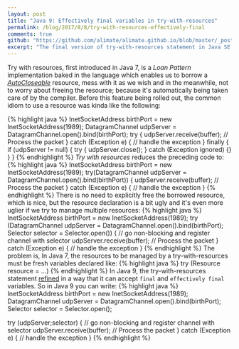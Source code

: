 ```yaml
---
layout: post
title: "Java 9: Effectively final variables in try-with-resources"
permalink: /blog/2017/8/8/try-with-resources-effectively-final
comments: true
github: "https://github.com/alimate/alimate.github.io/blob/master/_posts/2017-8-8-effective-final-try-with-resources.md"
excerpt: "The final version of try-with-resources statement in Java SE 7 requires a fresh variable to be declared for each resource being managed by the statement..."
---
```

Try with resources, first introduced in Java 7, is a *Loan Pattern* implementation baked in the
language which enables us to borrow a [*AutoCloseable*][1] resource, mess with it as we wish and in the
meanwhile, not to worry about freeing the resource; because it's automatically being taken care of by
the compiler. Before this feature being rolled out, the common idiom to use a resource was kinda like the following:

{% highlight java %}
InetSocketAddress birthPort = new InetSocketAddress(1989);
DatagramChannel udpServer = DatagramChannel.open().bind(birthPort);
try {
    udpServer.receive(buffer);
    // Process the packet
} catch (Exception e) {
    // handle the exception
} finally {
    if (udpServer != null) {
        try {
            udpServer.close();
        } catch (Exception ignored) {}
    }
}
{% endhighlight %}
*Try with resources* reduces the preceding code to:
{% highlight java %}
InetSocketAddress birthPort = new InetSocketAddress(1989);
try(DatagramChannel udpServer = DatagramChannel.open().bind(birthPort)) {
    udpServer.receive(buffer);
    // Process the packet
} catch (Exception e) {
    // handle the exception
}
{% endhighlight %}
There is no need to explicitly free the borrowed resource, which is nice, but the resource declaration
is a bit ugly and it's even more uglier if we try to manage multiple resources:
{% highlight java %}
InetSocketAddress birthPort = new InetSocketAddress(1989);
try (DatagramChannel udpServer = DatagramChannel.open().bind(birthPort);
     Selector selector = Selector.open()) {
    // go non-blocking and register channel with selector
    udpServer.receive(buffer);
    // Process the packet
} catch (Exception e) {
    // handle the exception
}
{% endhighlight %}
The problem is, In Java 7, the resources to be managed by a try-with-resources must be fresh variables
declared like:
{% highlight java %}
try (Resource resource = ...)
{% endhighlight %}
In Java 9, the try-with-resources statement [refined][2] in a way that it can accept `final` and `effectively final`
variables. So in Java 9 you can write:
{% highlight java %}
InetSocketAddress birthPort = new InetSocketAddress(1989);
DatagramChannel udpServer = DatagramChannel.open().bind(birthPort);
Selector selector = Selector.open();

try (udpServer;selector) {
    // go non-blocking and register channel with selector
    udpServer.receive(buffer);
    // Process the packet
} catch (Exception e) {
    // handle the exception
}
{% endhighlight %}


[1]: https://docs.oracle.com/javase/8/docs/api/java/lang/AutoCloseable.html
[2]: http://openjdk.java.net/jeps/213
